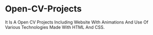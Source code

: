 # Open-CV-Projects

It Is A Open CV Projects Including Website With Animations And Use Of Various Technologies Made With HTML And CSS.
